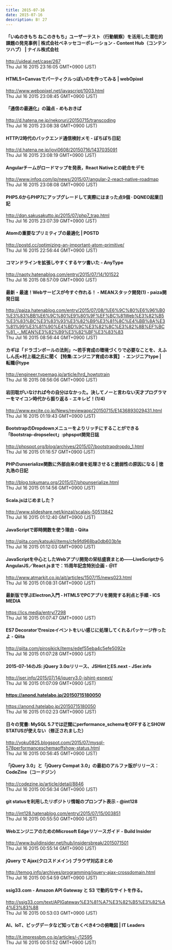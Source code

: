 ```yaml
---
title: 2015-07-16
date: 2015-07-16
description: B! 27
---
```


#### 「いぬのきもち ねこのきもち」ユーザーテスト（行動観察）を活用した潜在的課題の発見事例 | 株式会社ベネッセコーポレーション - Content Hub（コンテンツハブ） | ナイル株式会社
http://uideal.net/case/267<br>
Thu Jul 16 2015 23:16:05 GMT+0900 (JST)<br>


#### HTML5+Canvasでパーティクルっぽいのを作ってみる | webOpixel
http://www.webopixel.net/javascript/1003.html<br>
Thu Jul 16 2015 23:08:45 GMT+0900 (JST)<br>


####  「通信の最適化」の論点 - めもおきば
http://d.hatena.ne.jp/nekoruri/20150715/transcoding<br>
Thu Jul 16 2015 23:08:38 GMT+0900 (JST)<br>


#### HTTP/2時代のバックエンド通信検討メモ - ぼちぼち日記
http://d.hatena.ne.jp/jovi0608/20150716/1437035091<br>
Thu Jul 16 2015 23:08:19 GMT+0900 (JST)<br>


#### Angularチームがロードマップを発表，React Nativeとの統合をデモ
http://www.infoq.com/jp/news/2015/07/angular-2-react-native-roadmap<br>
Thu Jul 16 2015 23:08:08 GMT+0900 (JST)<br>


####  PHP5.6からPHP7にアップグレードして実際にはまった点9個 ·  DQNEO起業日記
http://dqn.sakusakutto.jp/2015/07/php7_trap.html<br>
Thu Jul 16 2015 23:07:39 GMT+0900 (JST)<br>


#### Atomの重要なプリミティブの最適化 | POSTD
http://postd.cc/optimizing-an-important-atom-primitive/<br>
Thu Jul 16 2015 22:56:44 GMT+0900 (JST)<br>


#### コマンドラインを拡張しやすくするヤツ書いた - AnyType
http://naoty.hatenablog.com/entry/2015/07/14/101522<br>
Thu Jul 16 2015 08:57:09 GMT+0900 (JST)<br>


#### 最新・最速！Webサービスが今すぐ作れる！ - MEANスタック開発(1) - paiza開発日誌
http://paiza.hatenablog.com/entry/2015/07/08/%E6%9C%80%E6%96%B0%E3%83%BB%E6%9C%80%E9%80%9F%EF%BC%81Web%E3%82%B5%E3%83%BC%E3%83%93%E3%82%B9%E3%81%8C%E4%BB%8A%E3%81%99%E3%81%90%E4%BD%9C%E3%82%8C%E3%82%8B%EF%BC%81_-_MEAN%E3%82%B9%E3%82%BF%E3%83%83<br>
Thu Jul 16 2015 08:56:44 GMT+0900 (JST)<br>


#### カギは「ドラゴンボールの法則」～若手育成の環境づくりで必要なことを、えふしん氏×村上福之氏に聞く【特集:エンジニア育成の本質】 - エンジニアtype | 転職＠type
http://engineer.typemag.jp/article/hrd_howtotrain<br>
Thu Jul 16 2015 08:56:06 GMT+0900 (JST)<br>


#### 岩田聡がいなければ今の自分はなかった。決してノーと言わない天才プログラマーをマイコン時代から振り返る - エキレビ！(1/4)
http://www.excite.co.jp/News/reviewapp/20150715/E1436893029431.html<br>
Thu Jul 16 2015 01:19:43 GMT+0900 (JST)<br>


#### BootstrapのDropdownメニューをよりリッチにすることができる「Bootstrap-dropselect」:phpspot開発日誌
http://phpspot.org/blog/archives/2015/07/bootstrapdropdo_1.html<br>
Thu Jul 16 2015 01:16:57 GMT+0900 (JST)<br>


#### PHPのunserialize関数に外部由来の値を処理させると脆弱性の原因になる | 徳丸浩の日記
http://blog.tokumaru.org/2015/07/phpunserialize.html<br>
Thu Jul 16 2015 01:14:56 GMT+0900 (JST)<br>


#### Scala.jsはじめました？
http://www.slideshare.net/kinzal/scalajs-50513842<br>
Thu Jul 16 2015 01:12:40 GMT+0900 (JST)<br>


#### JavaScriptで即時関数を使う理由 - Qiita
http://qiita.com/katsukii/items/cfe9fd968ba0db603b1e<br>
Thu Jul 16 2015 01:12:03 GMT+0900 (JST)<br>


####  JavaScriptを中心としたWebアプリ開発の栄枯盛衰まとめ――LiveScriptからAngularJS／React.jsまで：15周年記念特別企画 - ＠IT
http://www.atmarkit.co.jp/ait/articles/1507/15/news023.html<br>
Thu Jul 16 2015 01:08:31 GMT+0900 (JST)<br>


#### 最新版で学ぶElectron入門 - HTML5でPCアプリを開発する利点と手順 - ICS MEDIA
https://ics.media/entry/7298<br>
Thu Jul 16 2015 01:07:47 GMT+0900 (JST)<br>


#### ES7 Decoratorでresizeイベントをいい感じに処理してくれるパッケージ作ったよ - Qiita
http://qiita.com/pirosikick/items/edef55eba4c5efe5092e<br>
Thu Jul 16 2015 01:07:28 GMT+0900 (JST)<br>


#### 2015-07-14のJS: jQuery 3.0αリリース、JSHintとES.next - JSer.info
http://jser.info/2015/07/14/jquery3.0-jshint-esnext/<br>
Thu Jul 16 2015 01:07:09 GMT+0900 (JST)<br>


#### https://anond.hatelabo.jp/20150715180050
https://anond.hatelabo.jp/20150715180050<br>
Thu Jul 16 2015 01:02:23 GMT+0900 (JST)<br>


#### 日々の覚書: MySQL 5.7では迂闊にperformance_schemaをOFFするとSHOW STATUSが使えない（修正されました）
http://yoku0825.blogspot.com/2015/07/mysql-578performanceschemaoffshow-status.html<br>
Thu Jul 16 2015 00:56:45 GMT+0900 (JST)<br>


#### 「jQuery 3.0」と「jQuery Compat 3.0」の最初のアルファ版がリリース：CodeZine（コードジン）
http://codezine.jp/article/detail/8846<br>
Thu Jul 16 2015 00:56:34 GMT+0900 (JST)<br>


#### git statusを利用したリポジトリ情報のプロンプト表示 - @int128
http://int128.hatenablog.com/entry/2015/07/15/003851<br>
Thu Jul 16 2015 00:55:50 GMT+0900 (JST)<br>


#### WebエンジニアのためのMicrosoft Edgeリソースガイド - Build Insider
http://www.buildinsider.net/hub/insidersbreak/2015071501<br>
Thu Jul 16 2015 00:55:14 GMT+0900 (JST)<br>


####   jQuery で Ajax(クロスドメイン) ブラウザ対応まとめ
http://temog.info/archives/programming/jquery-ajax-crossdomain.html<br>
Thu Jul 16 2015 00:54:59 GMT+0900 (JST)<br>


#### ssig33.com - Amazon API Gateway と S3 で動的なサイトを作る。
http://ssig33.com/text/APIGateway%E3%81%A7%E3%82%B5%E3%82%A4%E3%83%88<br>
Thu Jul 16 2015 00:53:03 GMT+0900 (JST)<br>


#### AI、IoT、ビッグデータなど知っておくべき4つの俯瞰図 | IT Leaders
http://it.impressbm.co.jp/articles/-/12595<br>
Thu Jul 16 2015 00:51:52 GMT+0900 (JST)<br>


